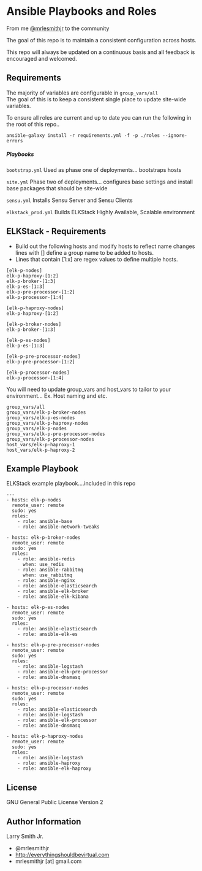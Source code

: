 Ansible Playbooks and Roles
===========================

From me [@mrlesmithjr] to the community  

The goal of this repo is to maintain a consistent configuration across hosts.  

This repo will always be updated on a continuous basis and all feedback is
encouraged and welcomed.

Requirements
------------

The majority of variables are configurable in `group_vars/all`  
The goal of this is to keep a consistent single place to update site-wide
variables.

To ensure all roles are current and up to date you can run the following in
the root of this repo..  
```
ansible-galaxy install -r requirements.yml -f -p ./roles --ignore-errors
```

##### Playbooks
`bootstrap.yml`
Used as phase one of deployments... bootstraps hosts

`site.yml`
Phase two of deployments... configures base settings and install base packages
that should be site-wide

`sensu.yml`
Installs Sensu Server and Sensu Clients

`elkstack_prod.yml`
Builds ELKStack Highly Available, Scalable environment

ELKStack - Requirements
-----------------------

- Build out the following hosts and modify hosts to reflect name changes
lines with [] define a group name to be added to hosts.  
- Lines that contain [1:x] are regex values to define multiple hosts.

```
[elk-p-nodes]
elk-p-haproxy-[1:2]
elk-p-broker-[1:3]
elk-p-es-[1:3]
elk-p-pre-processor-[1:2]
elk-p-processor-[1:4]

[elk-p-haproxy-nodes]
elk-p-haproxy-[1:2]

[elk-p-broker-nodes]
elk-p-broker-[1:3]

[elk-p-es-nodes]
elk-p-es-[1:3]

[elk-p-pre-processor-nodes]
elk-p-pre-processor-[1:2]

[elk-p-processor-nodes]
elk-p-processor-[1:4]
```
You will need to update group_vars and host_vars to tailor to your environment... Ex. Host naming and etc.
```
group_vars/all
group_vars/elk-p-broker-nodes
group_vars/elk-p-es-nodes
group_vars/elk-p-haproxy-nodes
group_vars/elk-p-nodes
group_vars/elk-p-pre-processor-nodes
group_vars/elk-p-processor-nodes
host_vars/elk-p-haproxy-1
host_vars/elk-p-haproxy-2
```
Example Playbook
----------------
ELKStack example playbook....included in this repo
```
---
- hosts: elk-p-nodes
  remote_user: remote
  sudo: yes
  roles:
    - role: ansible-base
    - role: ansible-network-tweaks

- hosts: elk-p-broker-nodes
  remote_user: remote
  sudo: yes
  roles:
    - role: ansible-redis
      when: use_redis
    - role: ansible-rabbitmq
      when: use_rabbitmq
    - role: ansible-nginx
    - role: ansible-elasticsearch
    - role: ansible-elk-broker
    - role: ansible-elk-kibana

- hosts: elk-p-es-nodes
  remote_user: remote
  sudo: yes
  roles:
    - role: ansible-elasticsearch
    - role: ansible-elk-es

- hosts: elk-p-pre-processor-nodes
  remote_user: remote
  sudo: yes
  roles:
    - role: ansible-logstash
    - role: ansible-elk-pre-processor
    - role: ansible-dnsmasq

- hosts: elk-p-processor-nodes
  remote_user: remote
  sudo: yes
  roles:
    - role: ansible-elasticsearch
    - role: ansible-logstash
    - role: ansible-elk-processor
    - role: ansible-dnsmasq

- hosts: elk-p-haproxy-nodes
  remote_user: remote
  sudo: yes
  roles:
    - role: ansible-logstash
    - role: ansible-haproxy
    - role: ansible-elk-haproxy
```

License
-------
GNU General Public License Version 2

Author Information
------------------
Larry Smith Jr.
- @mrlesmithjr
- http://everythingshouldbevirtual.com
- mrlesmithjr [at] gmail.com

[@mrlesmithjr]: <https://www.twitter.com/mrlesmithjr>
